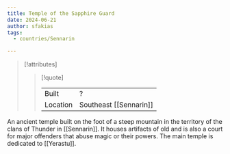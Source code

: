 ```yaml
---
title: Temple of the Sapphire Guard
date: 2024-06-21
author: sfakias
tags:
  - countries/Sennarin

---
```

> [!attributes]
> 
> > [!quote]
> >
> > | | |
> > | --- | --- |
> > | Built | ? |
> > | Location | Southeast [[Sennarin]] |

An ancient temple built on the foot of a steep mountain in the territory of the clans of Thunder in [[Sennarin]]. It houses artifacts of old and is also a court for major offenders that abuse magic or their powers. The main temple is dedicated to [[Yerastu]].